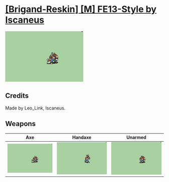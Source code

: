 # [\[Brigand-Reskin\] \[M\] FE13-Style by Iscaneus](./)

<img src="./3.%20Axe/Axe_000.png" alt="[Brigand-Reskin] [M] FE13-Style by Iscaneus standing" />

## Credits

Made by Leo_Link, Iscaneus.

## Weapons


|Axe |Handaxe |Unarmed |
|  :---: | :---: | :---: |
| <img alt="Axe animation" src="./3.%20Axe/Axe.gif" /> | <img alt="Handaxe animation" src="./4.%20Handaxe/Handaxe.gif" /> | <img alt="Unarmed animation" src="./8.%20Unarmed/Unarmed.gif" /> |
